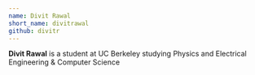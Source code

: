 ```yaml
---
name: Divit Rawal
short_name: divitrawal
github: divitr
---
```


**Divit Rawal** is a student at UC Berkeley studying Physics and Electrical Engineering & Computer Science